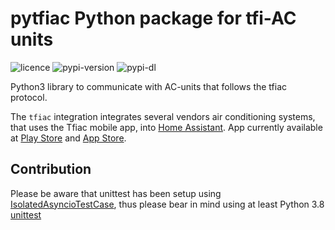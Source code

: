 # pytfiac Python package for tfi-AC units
![licence](https://img.shields.io/pypi/l/pytfiac) ![pypi-version](https://img.shields.io/pypi/v/pytfiac) ![pypi-dl](https://img.shields.io/pypi/dw/pytfiac)

Python3 library to communicate with AC-units that follows the tfiac protocol.

The `tfiac` integration integrates several vendors air conditioning systems, that uses the Tfiac mobile app, into [Home Assistant](https://www.home-assistant.io/integrations/tfiac). App currently available at [Play Store](https://play.google.com/store/apps/details?id=com.tcl.export) and [App Store](https://itunes.apple.com/app/tfiac/id1059938398).



## Contribution

Please be aware that unittest has been setup using [IsolatedAsyncioTestCase](https://docs.python.org/3.8/library/unittest.html#unittest.IsolatedAsyncioTestCase), thus please bear in mind using at least Python 3.8 [unittest](https://docs.python.org/3.8/library/unittest.html) 